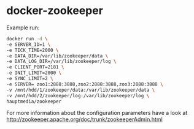 # docker-zookeeper

Example run:

```bash
docker run -d \
-e SERVER_ID=1 \
-e TICK_TIME=2000 \
-e DATA_DIR=/var/lib/zookeeper/data \
-e DATA_LOG_DIR=/var/lib/zookeeper/log \
-e CLIENT_PORT=2181 \
-e INIT_LIMIT=2000 \
-e SYNC_LIMIT=2 \
-e SERVER= zoo1:2888:3888,zoo2:2888:3888,zoo3:2888:3888 \
-v /mnt/hdd/1/zookeeper/data:/var/lib/zookeeper/data \
-v /mnt/hdd/2/zookeeper/log:/var/lib/zookeeper/log \
hauptmedia/zookeeper
```

For more information about the configuration parameters have a look at http://zookeeper.apache.org/doc/trunk/zookeeperAdmin.html
